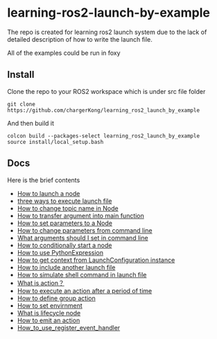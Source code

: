 # learning-ros2-launch-by-example
The repo is created for learning ros2 launch system due to the lack of detailed description of how to write the launch file.

All of the examples could be run in foxy

## Install 

Clone  the repo to your ROS2 workspace which is under src file folder

```
git clone https://github.com/chargerKong/learning_ros2_launch_by_example
```

And then build it

```
colcon build --packages-select learning_ros2_launch_by_example
source install/local_setup.bash
```

## Docs 

Here is the brief contents

- [How to launch a node](https://github.com/chargerKong/learning_ros2_launch_by_example/blob/main/launch/single_node.launch.py)
- [three ways to execute launch file](https://github.com/chargerKong/learning_ros2_launch_by_example/blob/main/docs/three_ways_launch.md)
- [How to change topic name in Node](https://github.com/chargerKong/learning_ros2_launch_by_example/blob/main/docs/How%20to%20use%20remapping%20in%20Node.md)
- [How to transfer argument into main function](https://github.com/chargerKong/learning_ros2_launch_by_example/blob/main/docs/How%20to%20use%20argument%20in%20Node.md)
- [How to set parameters to a Node](https://github.com/chargerKong/learning_ros2_launch_by_example/blob/main/docs/How%20to%20use%20parameters%20in%20Node.md)
- [How to change parameters from command line](https://github.com/chargerKong/learning_ros2_launch_by_example/blob/main/docs/How%20to%20change%20parameters%20from%20command%20line.md)
- [What arguments should I set in command line](https://github.com/chargerKong/learning_ros2_launch_by_example/blob/main/docs/What%20arguements%20should%20I%20set%20in%20command%20line.md)
- [How to conditionally start a node](https://github.com/chargerKong/learning_ros2_launch_by_example/blob/main/docs/How%20to%20conditionally%20start%20a%20node.md)
- [How to use PythonExpression](https://github.com/chargerKong/learning_ros2_launch_by_example/blob/main/docs/How%20to%20use%20pythonexpression.md)
- [How to get context from LaunchConfiguration instance](https://github.com/chargerKong/learning_ros2_launch_by_example/blob/main/docs/How%20to%20get%20context%20from%20LaunchConfiguration%20instance.md)
- [How to include another launch file](https://github.com/chargerKong/learning_ros2_launch_by_example/blob/main/docs/How%20to%20inlucde%20another%20launch%20file.md)
- [How to simulate shell command in launch file](https://github.com/chargerKong/learning_ros2_launch_by_example/blob/main/docs/How%20to%20simulate%20a%20shell%20command.md)
- [What is action？](https://github.com/chargerKong/learning_ros2_launch_by_example/blob/main/docs/What%20is%20action.md)
- [How to execute an action after a period of time](https://github.com/chargerKong/learning_ros2_launch_by_example/blob/main/docs/How%20to%20execute%20an%20action%20after%20a%20period%20of%20time%20.md) 
- [How to define group action](https://github.com/chargerKong/learning_ros2_launch_by_example/blob/main/docs/How%20to%20define%20group%20action.md)
- [How to set envirnment](https://github.com/chargerKong/learning_ros2_launch_by_example/blob/main/docs/How%20to%20set%20envirnment.md)
- [What is lifecycle node](https://github.com/chargerKong/learning_ros2_launch_by_example/blob/main/docs/lifecycleNode.md)
- [How to emit an action](https://github.com/chargerKong/learning_ros2_launch_by_example/blob/main/docs/How%20to%20emit%20an%20action.md)
- [How_to_use_register_event_handler](https://github.com/chargerKong/learning_ros2_launch_by_example/blob/main/docs/How_to_use_register_event_handler.md)